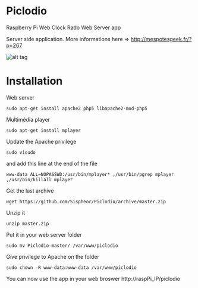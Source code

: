 Piclodio
========

Raspberry Pi Web Clock Rado Web Server app

Server side application.
More informations here => http://mespotesgeek.fr/?p=267

![alt tag](https://raw.github.com/Sispheor/Piclodio/blob/master/img/piclodio_android.png)


Installation
==========

Web server
```
sudo apt-get install apache2 php5 libapache2-mod-php5
```

Multimédia player
```
sudo apt-get install mplayer
```

Update the Apache privilege
```
sudo visudo
```
and add this line at the end of the file
```
www-data ALL=NOPASSWD:/usr/bin/mplayer* ,/usr/bin/pgrep mplayer ,/usr/bin/killall mplayer
```

Get the last archive
```
wget https://github.com/Sispheor/Piclodio/archive/master.zip
```
Unzip it
```
unzip master.zip
```

Put it in your web server folder
```
sudo mv Piclodio-master/ /var/www/piclodio
```

Give privilege to Apache on the folder
```
sudo chown -R www-data:www-data /var/www/piclodio
```

You can now use the app in your web broswer http://raspPi_IP/piclodio
